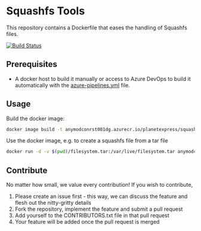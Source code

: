 # Squashfs Tools

This repository contains a Dockerfile that eases the handling of Squashfs files.

[![Build Status](https://digitecgalaxus.visualstudio.com/SystemEngineering/_apis/build/status/Github/DigitecGalaxus.squashfs-tools?repoName=DigitecGalaxus%2Fsquashfs-tools&branchName=main)](https://digitecgalaxus.visualstudio.com/SystemEngineering/_build/latest?definitionId=1164&repoName=DigitecGalaxus%2Fsquashfs-tools&branchName=main)

## Prerequisites

- A docker host to build it manually or access to Azure DevOps to build it automatically with the [azure-pipelines.yml](azure-pipelines.yml) file.

## Usage

Build the docker image:

```sh
docker image build -t anymodconrst001dg.azurecr.io/planetexpress/squashfs-tools:latest .
```

Use the docker image, e.g. to create a squashfs file from a tar file

```sh
docker run -d -v $(pwd)/filesystem.tar:/var/live/filesystem.tar anymodconrst001dg.azurecr.io/planetexpress/squashfs-tools:latest /bin/sh -c "tar2sqfs --quiet filesystem.squashfs < /var/live/filesystem.tar"
```

## Contribute

No matter how small, we value every contribution! If you wish to contribute,

1. Please create an issue first - this way, we can discuss the feature and flesh out the nitty-gritty details
2. Fork the repository, implement the feature and submit a pull request
3. Add yourself to the CONTRIBUTORS.txt file in that pull request
4. Your feature will be added once the pull request is merged
